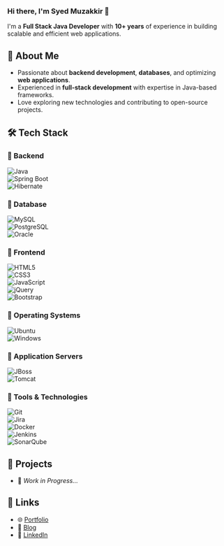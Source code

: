 ### Hi there, I'm Syed Muzakkir 👋  

I'm a **Full Stack Java Developer** with **10+ years** of experience in building scalable and efficient web applications.  

## 🚀 About Me  
- Passionate about **backend development**, **databases**, and optimizing **web applications**.  
- Experienced in **full-stack development** with expertise in Java-based frameworks.  
- Love exploring new technologies and contributing to open-source projects.  

## 🛠️ Tech Stack  

### 🔹 Backend  
![Java](https://img.shields.io/badge/Java-ED8B00?style=for-the-badge&logo=java&logoColor=white)  
![Spring Boot](https://img.shields.io/badge/Spring%20Boot-6DB33F?style=for-the-badge&logo=spring-boot&logoColor=white)  
![Hibernate](https://img.shields.io/badge/Hibernate-59666C?style=for-the-badge&logo=hibernate&logoColor=white)  

### 🔹 Database  
![MySQL](https://img.shields.io/badge/MySQL-4479A1?style=for-the-badge&logo=mysql&logoColor=white)  
![PostgreSQL](https://img.shields.io/badge/PostgreSQL-316192?style=for-the-badge&logo=postgresql&logoColor=white)  
![Oracle](https://img.shields.io/badge/Oracle-F80000?style=for-the-badge&logo=oracle&logoColor=white)  

### 🔹 Frontend  
![HTML5](https://img.shields.io/badge/HTML5-E34F26?style=for-the-badge&logo=html5&logoColor=white)  
![CSS3](https://img.shields.io/badge/CSS3-1572B6?style=for-the-badge&logo=css3&logoColor=white)  
![JavaScript](https://img.shields.io/badge/JavaScript-F7DF1E?style=for-the-badge&logo=javascript&logoColor=black)  
![jQuery](https://img.shields.io/badge/jQuery-0769AD?style=for-the-badge&logo=jquery&logoColor=white)  
![Bootstrap](https://img.shields.io/badge/Bootstrap-563D7C?style=for-the-badge&logo=bootstrap&logoColor=white)  

### 🔹 Operating Systems  
![Ubuntu](https://img.shields.io/badge/Ubuntu-E95420?style=for-the-badge&logo=ubuntu&logoColor=white)  
![Windows](https://img.shields.io/badge/Windows-0078D6?style=for-the-badge&logo=windows&logoColor=white)  

### 🔹 Application Servers  
![JBoss](https://img.shields.io/badge/JBoss-E2001A?style=for-the-badge&logo=redhat&logoColor=white)  
![Tomcat](https://img.shields.io/badge/Tomcat-F8DC75?style=for-the-badge&logo=apache-tomcat&logoColor=black)  

### 🔹 Tools & Technologies  
![Git](https://img.shields.io/badge/Git-F05032?style=for-the-badge&logo=git&logoColor=white)  
![Jira](https://img.shields.io/badge/Jira-0052CC?style=for-the-badge&logo=jira&logoColor=white)  
![Docker](https://img.shields.io/badge/Docker-2496ED?style=for-the-badge&logo=docker&logoColor=white)  
![Jenkins](https://img.shields.io/badge/Jenkins-D24939?style=for-the-badge&logo=jenkins&logoColor=white)  
![SonarQube](https://img.shields.io/badge/SonarQube-4E9BCD?style=for-the-badge&logo=sonarqube&logoColor=white)  

## 📂 Projects  
<!-- List your projects here -->
- 🚧 *Work in Progress...*  

## 🔗 Links  
<!-- Add your website, blog, or social media links here -->
- 🌐 [Portfolio](#)  
- 📝 [Blog](#)  
- 💼 [LinkedIn](#)  
